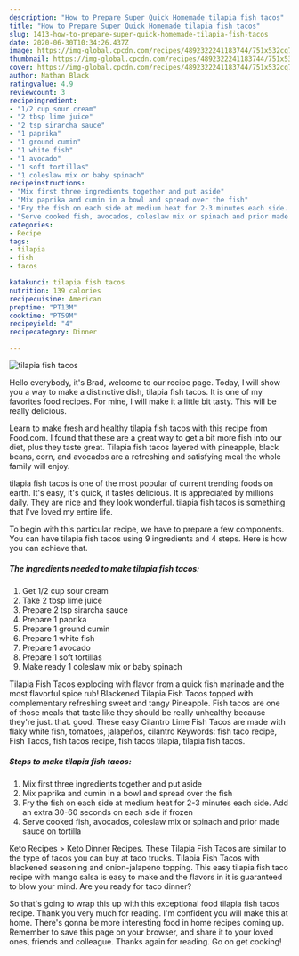 ```yaml
---
description: "How to Prepare Super Quick Homemade tilapia fish tacos"
title: "How to Prepare Super Quick Homemade tilapia fish tacos"
slug: 1413-how-to-prepare-super-quick-homemade-tilapia-fish-tacos
date: 2020-06-30T10:34:26.437Z
image: https://img-global.cpcdn.com/recipes/4892322241183744/751x532cq70/tilapia-fish-tacos-recipe-main-photo.jpg
thumbnail: https://img-global.cpcdn.com/recipes/4892322241183744/751x532cq70/tilapia-fish-tacos-recipe-main-photo.jpg
cover: https://img-global.cpcdn.com/recipes/4892322241183744/751x532cq70/tilapia-fish-tacos-recipe-main-photo.jpg
author: Nathan Black
ratingvalue: 4.9
reviewcount: 3
recipeingredient:
- "1/2 cup sour cream"
- "2 tbsp lime juice"
- "2 tsp sirarcha sauce"
- "1 paprika"
- "1 ground cumin"
- "1 white fish"
- "1 avocado"
- "1 soft tortillas"
- "1 coleslaw mix or baby spinach"
recipeinstructions:
- "Mix first three ingredients together and put aside"
- "Mix paprika and cumin in a bowl and spread over the fish"
- "Fry the fish on each side at medium heat for 2-3 minutes each side. Add an extra 30-60 seconds on each side if frozen"
- "Serve cooked fish, avocados, coleslaw mix or spinach and prior made sauce on tortilla"
categories:
- Recipe
tags:
- tilapia
- fish
- tacos

katakunci: tilapia fish tacos 
nutrition: 139 calories
recipecuisine: American
preptime: "PT13M"
cooktime: "PT59M"
recipeyield: "4"
recipecategory: Dinner

---
```



![tilapia fish tacos](https://img-global.cpcdn.com/recipes/4892322241183744/751x532cq70/tilapia-fish-tacos-recipe-main-photo.jpg)

Hello everybody, it's Brad, welcome to our recipe page. Today, I will show you a way to make a distinctive dish, tilapia fish tacos. It is one of my favorites food recipes. For mine, I will make it a little bit tasty. This will be really delicious.

Learn to make fresh and healthy tilapia fish tacos with this recipe from Food.com. I found that these are a great way to get a bit more fish into our diet, plus they taste great. Tilapia fish tacos layered with pineapple, black beans, corn, and avocados are a refreshing and satisfying meal the whole family will enjoy.

tilapia fish tacos is one of the most popular of current trending foods on earth. It's easy, it's quick, it tastes delicious. It is appreciated by millions daily. They are nice and they look wonderful. tilapia fish tacos is something that I've loved my entire life.


To begin with this particular recipe, we have to prepare a few components. You can have tilapia fish tacos using 9 ingredients and 4 steps. Here is how you can achieve that.

<!--inarticleads1-->

##### The ingredients needed to make tilapia fish tacos:

1. Get 1/2 cup sour cream
1. Take 2 tbsp lime juice
1. Prepare 2 tsp sirarcha sauce
1. Prepare 1 paprika
1. Prepare 1 ground cumin
1. Prepare 1 white fish
1. Prepare 1 avocado
1. Prepare 1 soft tortillas
1. Make ready 1 coleslaw mix or baby spinach


Tilapia Fish Tacos exploding with flavor from a quick fish marinade and the most flavorful spice rub! Blackened Tilapia Fish Tacos topped with complementary refreshing sweet and tangy Pineapple. Fish tacos are one of those meals that taste like they should be really unhealthy because they&#39;re just. that. good. These easy Cilantro Lime Fish Tacos are made with flaky white fish, tomatoes, jalapeños, cilantro Keywords: fish taco recipe, Fish Tacos, fish tacos recipe, fish tacos tilapia, tilapia fish tacos. 

<!--inarticleads2-->

##### Steps to make tilapia fish tacos:

1. Mix first three ingredients together and put aside
1. Mix paprika and cumin in a bowl and spread over the fish
1. Fry the fish on each side at medium heat for 2-3 minutes each side. Add an extra 30-60 seconds on each side if frozen
1. Serve cooked fish, avocados, coleslaw mix or spinach and prior made sauce on tortilla


Keto Recipes &gt; Keto Dinner Recipes. These Tilapia Fish Tacos are similar to the type of tacos you can buy at taco trucks. Tilapia Fish Tacos with blackened seasoning and onion-jalapeno topping. This easy tilapia fish taco recipe with mango salsa is easy to make and the flavors in it is guaranteed to blow your mind. Are you ready for taco dinner? 

So that's going to wrap this up with this exceptional food tilapia fish tacos recipe. Thank you very much for reading. I'm confident you will make this at home. There's gonna be more interesting food in home recipes coming up. Remember to save this page on your browser, and share it to your loved ones, friends and colleague. Thanks again for reading. Go on get cooking!

